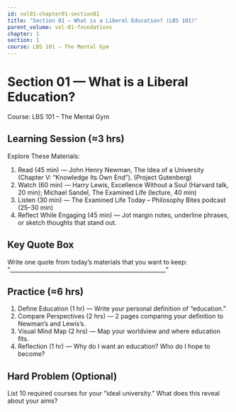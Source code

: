 ```yaml
---
id: vol01-chapter01-section01
title: "Section 01 — What is a Liberal Education? (LBS 101)"
parent_volume: vol-01-foundations
chapter: 1
section: 1
course: LBS 101 – The Mental Gym
---
```


# Section 01 — What is a Liberal Education?
Course: LBS 101 – The Mental Gym

## Learning Session (≈3 hrs)
Explore These Materials:
1. Read (45 min) — John Henry Newman, The Idea of a University (Chapter V: “Knowledge Its Own End”). (Project Gutenberg)  
2. Watch (60 min) — Harry Lewis, Excellence Without a Soul (Harvard talk, 20 min); Michael Sandel, The Examined Life (lecture, 40 min)  
3. Listen (30 min) — The Examined Life Today – Philosophy Bites podcast (25–30 min)  
4. Reflect While Engaging (45 min) — Jot margin notes, underline phrases, or sketch thoughts that stand out.

## Key Quote Box
Write one quote from today’s materials that you want to keep:  
“_______________________________________________________”

## Practice (≈6 hrs)
1. Define Education (1 hr) — Write your personal definition of “education.”  
2. Compare Perspectives (2 hrs) — 2 pages comparing your definition to Newman’s and Lewis’s.  
3. Visual Mind Map (2 hrs) — Map your worldview and where education fits.  
4. Reflection (1 hr) — Why do I want an education? Who do I hope to become?

## Hard Problem (Optional)
List 10 required courses for your “ideal university.” What does this reveal about your aims?

